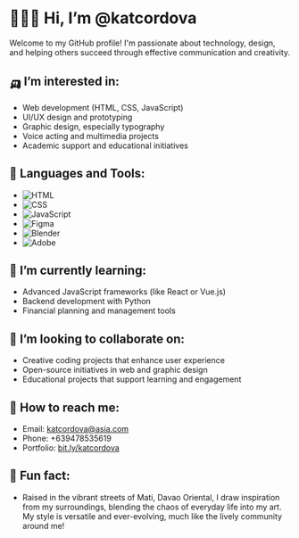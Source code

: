 # 🏌🏻‍♀ Hi, I’m @katcordova

Welcome to my GitHub profile! I'm passionate about technology, design, and helping others succeed through effective communication and creativity.

## 🛺 I’m interested in:
- Web development (HTML, CSS, JavaScript)
- UI/UX design and prototyping
- Graphic design, especially typography
- Voice acting and multimedia projects
- Academic support and educational initiatives

## 🧸 Languages and Tools:
- ![HTML](https://img.shields.io/badge/HTML-E34F26?style=flat&logo=html5&logoColor=white)
- ![CSS](https://img.shields.io/badge/CSS-1572B6?style=flat&logo=css3&logoColor=white)
- ![JavaScript](https://img.shields.io/badge/JavaScript-F7DF1E?style=flat&logo=javascript&logoColor=black)
- ![Figma](https://img.shields.io/badge/Figma-0ACF83?style=flat&logo=figma&logoColor=white)
- ![Blender](https://img.shields.io/badge/Blender-F5792A?style=flat&logo=blender&logoColor=white)
- ![Adobe](https://img.shields.io/badge/Adobe-FF0000?style=flat&logo=adobe&logoColor=white)

## 🐛 I’m currently learning:
- Advanced JavaScript frameworks (like React or Vue.js)
- Backend development with Python
- Financial planning and management tools

## 🥣 I’m looking to collaborate on:
- Creative coding projects that enhance user experience
- Open-source initiatives in web and graphic design
- Educational projects that support learning and engagement

## 🍎 How to reach me:
- Email: [katcordova@asia.com](mailto:katcordova@asia.com)
- Phone: +639478535619
- Portfolio: [bit.ly/katcordova](http://bit.ly/katcordova)

## 🍙 Fun fact:
- Raised in the vibrant streets of Mati, Davao Oriental, I draw inspiration from my surroundings, blending the chaos of everyday life into my art. My style is versatile and ever-evolving, much like the lively community around me!
